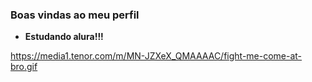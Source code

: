### Boas vindas ao meu perfil 

- **Estudando alura!!!**


https://media1.tenor.com/m/MN-JZXeX_QMAAAAC/fight-me-come-at-bro.gif
